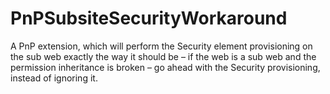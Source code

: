 # PnPSubsiteSecurityWorkaround
A PnP extension, which will perform the Security element provisioning on the sub web exactly the way it should be – if the web is a sub web and the permission inheritance is broken – go ahead with the Security provisioning, instead of ignoring it.

